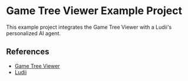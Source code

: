 # Game Tree Viewer Example Project
 
This example project integrates the Game Tree Viewer with a Ludii's personalized AI agent.

## References

- [Game Tree Viewer](https://github.com/marcoantonioaav/game-tree-viewer)
- [Ludii](https://ludii.games/download.php)
